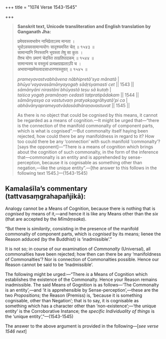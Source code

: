 +++
title = "1074 Verse 1543-1545"

+++
> **Sanskrit text, Unicode transliteration and English translation by Ganganath Jha:** 
>
> प्रमेयवस्त्वभावेन नाभिप्रेताऽस्य मानता ।  
> भूयोऽवयवसामान्ययोगः सादृश्यमस्ति चेत् ॥ १५४३ ॥  
> सामान्यानि निरस्तानि भूयस्ता तेषु सा कुतः ।  
> तैश्च योगः प्रमाणं चेदस्ति तत्प्रतिपादकम् ॥ १५४४ ॥  
> सामान्यस्य च वस्तुत्वं प्रत्यक्षग्राह्यताऽपि च ।  
> अभावान्यप्रमेयत्वादसाधारणवस्तुवत् ॥ १५४५ ॥ 
>
> *prameyavastvabhāvena nābhipretā'sya mānatā* \|  
> *bhūyo'vayavasāmānyayogaḥ sādṛśyamasti cet* \|\| 1543 \|\|  
> *sāmānyāni nirastāni bhūyastā teṣu sā kutaḥ* \|  
> *taiśca yogaḥ pramāṇaṃ cedasti tatpratipādakam* \|\| 1544 \|\|  
> *sāmānyasya ca vastutvaṃ pratyakṣagrāhyatā'pi ca* \|  
> *abhāvānyaprameyatvādasādhāraṇavastuvat* \|\| 1545 \|\| 
>
> As there is no object that could be cognised by this means, it cannot be regarded as a means of cognition.—It might be urged that—“there is the connection of the manifold commonalty of component parts, which is what is cognised”.—But commonalty itself haying been rejected, how could there be any manifoldness in regard to it? How too could there be any ‘connection’ with such manifold ‘commonalty’? [says the opponent]—“There is a means of cognition which brings about the cognition of such commonalty, in the form of the inference that—commonalty is an entity and is apprehended by sense-perception, because it is cognisable as something other than negation,—like the unique entity”.—[the answer to this follows in the following text 1545.]—(1543-1545)



## Kamalaśīla’s commentary (tattvasaṃgrahapañjikā):

Analogy cannot be a Means of Cognition, because there is nothing that is *cognised* by means of it,—and hence it is like any Means other than the *six* (that are accepted by the *Mīmāṃsaka*).

“But there is *similarity*, consisting in the presence of the manifold commonalty of component parts, which is *cognised* by its means; lienee the Reason adduced (by the Buddhist) is ‘inadmissible’.”

It is not so; in course of our examination of *Commonalty* (Universal), all commonalties have been rejected; how then can there be any ‘manifoldness of Commonalties’? Nor is connection of Commonalties possible. Hence our Reason cannot be said to be ‘Inadmissible’.

The following might be urged:—“There *is* a Means of Cognition which establishes the existence of the Commonalty. Hence your Reason remains inadmissible. The said Means of Gognition is as follows—‘The Commonalty is an entity’,—and ‘it is apprehensible by Sense-perception’,—these are the two *Propositions*; the Reason (Premiss) is, ‘because it is something cognisable, other than Negation’; that is to say, it is cognisable as something which has a character other than ‘non-existence’;—‘the unique entity’ is the Corroborative Instance; the *specific Individuality of things* is the ‘unique entity’,”—(1543-1545)

The answer to the above argument is provided in the following—[*see verse 1546 next*]


